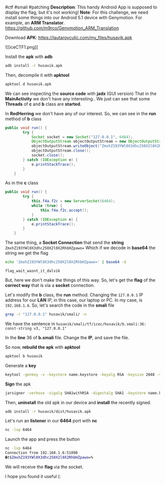 #ctf #smali #patching 
**Description**: This handy Android App is supposed to display the flag, but it's not working!
**Note**: For this challenge, we need install some things into our Android 5.1 device with Genymotion.
For example, an **ARM Translator**.
https://github.com/m9rco/Genymotion_ARM_Translation

Download **APK**: https://lautarovculic.com/my_files/husavik.apk

![[iceCTF1.png]]

Install the **apk** with **adb**
```bash
adb install -r husavik.apk
```

Then, decompile it with **apktool**
```bash
apktool d husavik.apk
```

We can see inspecting the **source code** with **jadx** (GUI version)
That in the **MainActivity** we don't have any interesting..
We just can see that some **Threads** of **c** and **b** class are **started**.

In **RedHerring** we don't have any of our interest.
So, we can see in the **run** method of **b** class
```java
public void run() {  
        try {  
            Socket socket = new Socket("127.0.0.1", 6464);  
            ObjectOutputStream objectOutputStream = new ObjectOutputStream(socket.getOutputStream());  
            objectOutputStream.writeObject("ZmxhZ193YWl0X3dhc250X2l0X2RhbHZpawo=");  
            objectOutputStream.close();  
            socket.close();  
        } catch (IOException e) {  
            e.printStackTrace();  
        }  
    }
```

As in the **c** class
```java
public void run() {  
        try {  
            this.f4a.f2c = new ServerSocket(6464);  
            while (true) {  
                this.f4a.f2c.accept();  
            }  
        } catch (IOException e) {  
            e.printStackTrace();  
        }  
    }
```

The same thing, a **Socket Connection** that send the **string** `ZmxhZ193YWl0X3dhc250X2l0X2RhbHZpawo=`
Which if we decode in **base64** the string we get the flag
```bash
echo 'ZmxhZ193YWl0X3dhc250X2l0X2RhbHZpawo=' | base64 -d
```
`flag_wait_wasnt_it_dalvik`

But, here we don't make the things of this way.
So, let's get the **flag** of the **correct way** that is via a **socket** connection.

Let's modify the **b** class, the **run** method. Changing the `127.0.0.1` IP address for our **LAN** IP, in this case, our laptop or PC.
In my case, is `192.168.1.6`.
So, let's search the code in the **smali** file

```bash
grep -r "127.0.0.1" husavik/smali/ -n
```

We have the sentence in
`husavik/smali/tf/icec/husavik/b.smali:36:    const-string v3, "127.0.0.1"`

In the **line** 36 of **b.smali** file.
Change the **IP**, and save the file.

So now, **rebuild the apk** with **apktool**
```bash
apktool b husavik
```

Generate a **key**
```bash
keytool -genkey -v -keystore name.keystore -keyalg RSA -keysize 2048 -validity 10000 -alias alias
```

**Sign** the apk
```bash
jarsigner -verbose -sigalg SHA1withRSA -digestalg SHA1 -keystore name.keystore husavik/dist/husavik.apk alias
```

Then, **uninstall** the old apk in our device and **install** the recently signed.
```bash
adb install -r husavik/dist/husavik.apk
```

Let's run an **listener** in our **6464** port with **nc**
```bash
nc -lvp 6464
```

Launch the app and press the button
```bash
nc -lvp 6464
Connection from 192.168.1.6:51098
�t$ZmxhZ193YWl0X3dhc250X2l0X2RhbHZpawo=%
```
We will receive the **flag** via the socket.


I hope you found it useful (: